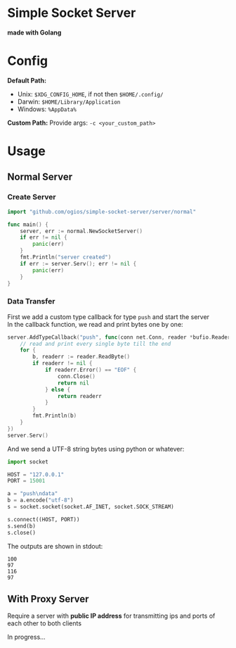 # Simple Socket Server

**made with Golang**


# Config
**Default Path:**
- Unix: `$XDG_CONFIG_HOME`, if not then `$HOME/.config/`
- Darwin: `$HOME/Library/Application`
- Windows: `%AppData%`


**Custom Path:**
Provide args: `-c <your_custom_path>`


# Usage

## Normal Server

### Create Server
```go
import "github.com/ogios/simple-socket-server/server/normal"

func main() {
	server, err := normal.NewSocketServer()
	if err != nil {
		panic(err)
	}
	fmt.Println("server created")
	if err := server.Serv(); err != nil {
		panic(err)
	}
}
```

### Data Transfer
First we add a custom type callback for type `push` and start the server  
In the callback function, we read and print bytes one by one:
```go
server.AddTypeCallback("push", func(conn net.Conn, reader *bufio.Reader) error {
    // read and print every single byte till the end
    for {
        b, readerr := reader.ReadByte()
        if readerr != nil {
            if readerr.Error() == "EOF" {
                conn.Close()
                return nil
            } else {
                return readerr
            }
        }
        fmt.Println(b)
    }
})
server.Serv()
```
And we send a UTF-8 string bytes using python or whatever:  
```python
import socket

HOST = "127.0.0.1"
PORT = 15001

a = "push\ndata"
b = a.encode("utf-8")
s = socket.socket(socket.AF_INET, socket.SOCK_STREAM)

s.connect((HOST, PORT))
s.send(b)
s.close()
```
The outputs are shown in stdout:
```
100
97
116
97
```

## With Proxy Server
Require a server with **public IP address** for transmitting ips and ports of each other to both clients

In progress...
